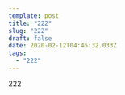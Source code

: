 ```yaml
---
template: post
title: "222"
slug: "222"
draft: false
date: 2020-02-12T04:46:32.033Z
tags:
  - "222"
---
```


222
